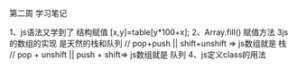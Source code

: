第二周 学习笔记

1、js语法又学到了 结构赋值 [x,y]=table[y*100+x];
2、Array.fill() 赋值方法
3js的数组的实现 是天然的栈和队列
// pop+push || shift+unshift => js数组就是 栈
// pop + unshift || push + shift=> js数组就是 队列
4、js定义class的用法

